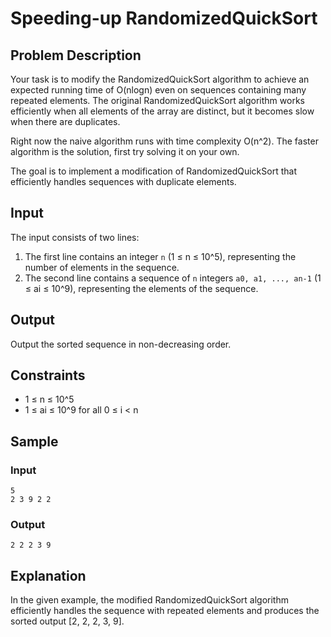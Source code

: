 # Speeding-up RandomizedQuickSort

## Problem Description

Your task is to modify the RandomizedQuickSort algorithm to achieve an expected running time of O(nlogn) even on sequences containing many repeated elements. The original RandomizedQuickSort algorithm works efficiently when all elements of the array are distinct, but it becomes slow when there are duplicates.

Right now the naive algorithm runs with time complexity O(n^2).
The faster algorithm is the solution, first try solving it on your own.

The goal is to implement a modification of RandomizedQuickSort that efficiently handles sequences with duplicate elements.

## Input

The input consists of two lines:
1. The first line contains an integer `n` (1 ≤ n ≤ 10^5), representing the number of elements in the sequence.
2. The second line contains a sequence of `n` integers `a0, a1, ..., an-1` (1 ≤ ai ≤ 10^9), representing the elements of the sequence.

## Output

Output the sorted sequence in non-decreasing order.

## Constraints

- 1 ≤ n ≤ 10^5
- 1 ≤ ai ≤ 10^9 for all 0 ≤ i < n

## Sample

### Input

```
5
2 3 9 2 2
```

### Output

```
2 2 2 3 9
```

## Explanation

In the given example, the modified RandomizedQuickSort algorithm efficiently handles the sequence with repeated elements and produces the sorted output [2, 2, 2, 3, 9].
